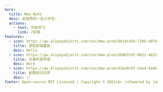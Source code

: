 ```yaml
---
hero:
  title: New Note
  desc: 前端界的一名小学生~
  actions:
    - text: 开始学习
      link: /前端
features:
  - icon: https://gw.alipayobjects.com/zos/bmw-prod/881dc458-f20b-407b-947a-95104b5ec82b/k79dm8ih_w144_h144.png
    title: 深挖前端基础
    desc: Hello
  - icon: https://gw.alipayobjects.com/zos/bmw-prod/d60657df-0822-4631-9d7c-e7a869c2f21c/k79dmz3q_w126_h126.png
    title: 记录所思所想
    desc: Word
  - icon: https://gw.alipayobjects.com/zos/bmw-prod/d1ee0c6f-5aed-4a45-a507-339a4bfe076c/k7bjsocq_w144_h144.png
    title: 拓展知识边界
    desc: \!
footer: Open-source MIT Licensed | Copyright © 2021<br />Powered by [newNote](https://new-note.wzy.com)
---
```

